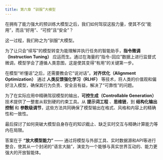 ```yaml
---
title: 第六章 “驯服”大模型
---
```


在拥有了能力强大的预训练大模型之后，我们如何驾驭这股力量，使其不仅“能用”，而且“好用”、“可控”且“安全”？

这一过程，我们称之为“驯服”大模型。

为了让只会“续写”的模型转变为能理解并执行任务的智能助手，**指令微调（Instruction Tuning）** 应运而生。通过在海量的“指令-回应”数据上进行监督式微调，模型学会了遵循人类意图，这是使其变得“有用”的关键第一步。

在模型“听懂话”之后，还需要教会它“说对话”。**对齐优化（Alignment Optimization）** 通过 **人类反馈强化学习（RLHF）** 等技术，将人类的价值观和偏好注入模型，确保其行为负责、安全且有益，解决了“可靠性”的问题。

为了在实际应用中精确驾驭模型的输出，**可控生成（Controllable Generation）** 技术提供了一整套从软到硬的约束工具。从 **提示词工程** 、**思维链**，到 **结构化输出控制** 和 **参数级调节**，这些方法共同确保了模型输出在格式、风格和内容上的精确性和一致性。

最后探讨了如何突破大模型自身存在的知识截止、缺乏实时交互与精确计算能力等内在局限。

答案在于 **“放大模型能力”** —— 通过将模型与外部工具、实时数据源和API等进行整合，使其从一个封闭的“语言大脑”，演变为一个能够与真实世界互动的、能力更强大的开放智能体。

